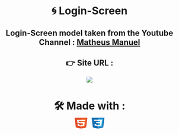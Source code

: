 <div align="center">
  <h1> 🌀 Login-Screen
  <h2> Login-Screen model taken from the Youtube Channel : <a href="https://www.youtube.com/watch?v=GSjd-glAmBk" target="_blank">Matheus Manuel</a></h2>
  <h2> 👉 Site URL : <a href="" target="_blank"></a></h2>
  <img src="https://user-images.githubusercontent.com/71889483/153485693-dcb8d028-d09f-440a-89d6-75f914687363.png">
  <h1> 🛠 Made with : <br>
  <img align="center" alt="Hashimoto-HTML" height="30" width="40" src="https://raw.githubusercontent.com/devicons/devicon/master/icons/html5/html5-original.svg">
  <img align="center" alt="Hashimoto-CSS" height="30" width="40" src="https://raw.githubusercontent.com/devicons/devicon/master/icons/css3/css3-original.svg">
</div>
